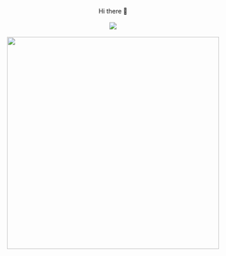 <div align="center">
  Hi there 👋
</div>
<br>

<!--
**AnatolyKostarev/AnatolyKostarev** is a ✨ _special_ ✨ repository because its `README.md` (this file) appears on your GitHub profile.

Here are some ideas to get you started:

- 🔭 I’m currently working on ...
- 🌱 I’m currently learning ...
- 👯 I’m looking to collaborate on ...
- 🤔 I’m looking for help with ...
- 💬 Ask me about ...
- 📫 How to reach me: ...
- 😄 Pronouns: ...
- ⚡ Fun fact: ...
-->
<div id="header" align="center">
 <img src="https://giphy.com/embed/iSQvCHnEuN0eIQwJh7.gif" />
</div>
<br>
<div id="counter" align="center">
<!--   <img src="https://komarev.com/ghpvc/?username=AnatolyKostarev&color=yellow&style=plastic)"/> -->
  <img src="https://giphy.com/embed/iSQvCHnEuN0eIQwJh7" width="480" height="480" frameBorder="0" class="giphy-embed" allowFullScreen />
</div>
